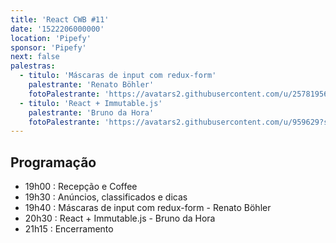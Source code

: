 ```yaml
---
title: 'React CWB #11'
date: '1522206000000'
location: 'Pipefy'
sponsor: 'Pipefy'
next: false
palestras:
  - titulo: 'Máscaras de input com redux-form'
    palestrante: 'Renato Böhler'
    fotoPalestrante: 'https://avatars2.githubusercontent.com/u/25781956?s=400&v=4'
  - titulo: 'React + Immutable.js'
    palestrante: 'Bruno da Hora'
    fotoPalestrante: 'https://avatars2.githubusercontent.com/u/959629?s=400&v=4'
---
```


## Programação

- 19h00 : Recepção e Coffee
- 19h30 : Anúncios, classificados e dicas
- 19h40 : Máscaras de input com redux-form - Renato Böhler
- 20h30 : React + Immutable.js - Bruno da Hora
- 21h15 : Encerramento
